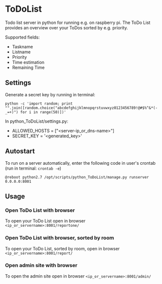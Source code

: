 # ToDoList
Todo list server in python for running e.g. on raspberry pi.
The ToDo List provides an overview over your ToDos sorted by e.g. priority.

Supported fields:
- Taskname
- Listname
- Priority
- Time estimation
- Remaining Time 	

## Settings
Generate a secret key by running in terminal:

```python -c 'import random; print "".join([random.choice("abcdefghijklmnopqrstuvwxyz0123456789!@#$%^&*(-_=+)") for i in range(50)])'```

In python_ToDoList/settings.py:
  - ALLOWED_HOSTS = ["<server-ip_or_dns-name>"]
  - SECRET_KEY = '<generated_key>'
  
## Autostart
To run on a server automatically, enter the following code in user's crontab (run in terminal: `crontab -e`)

```@reboot python2.7 /opt/scripts/python_ToDoList/manage.py runserver 0.0.0.0:8001```

## Usage

### Open ToDo List with browser
To open your ToDo List open in browser `<ip_or_servername>:8001/reportone/`

### Open ToDo List with browser, sorted by room
To open your ToDo List, sorted by room, open in browser `<ip_or_servername>:8001/report/`

### Open admin site with browser
To open the admin site open in browser `<ip_or_servername>:8001/admin/`
